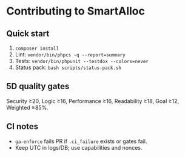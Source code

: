# Contributing to SmartAlloc

## Quick start
1) `composer install`
2) Lint: `vendor/bin/phpcs -q --report=summary`
3) Tests: `vendor/bin/phpunit --testdox --colors=never`
4) Status pack: `bash scripts/status-pack.sh`

## 5D quality gates
Security ≥20, Logic ≥16, Performance ≥16, Readability ≥18, Goal ≥12, Weighted ≥85%.

## CI notes
- `ga-enforce` fails PR if `.ci_failure` exists or gates fail.
- Keep UTC in logs/DB; use capabilities and nonces.
